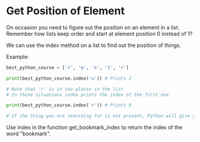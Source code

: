 # Get Position of Element

On occasion you need to figure out the position on an element in a list. 
Remember how lists keep order and start at element position 0 instead of 1?

We can use the index method on a list to find out the position of things.

Example:
```python
best_python_course = ['r', 'm', 'o', 't', 'r']

print(best_python_course.index('o')) # Prints 2

# Note that 'r' is in two places in the list
# In those situations index prints the index of the first one

print(best_python_course.index('r')) # Prints 0

# If the thing you are searching for is not present, Python will give you an error
```

Use index in the function get_bookmark_index to return the index of the word "bookmark".